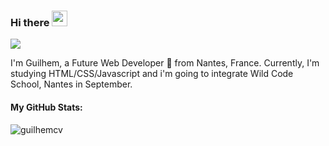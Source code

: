 ### Hi there <img src="https://media.giphy.com/media/hvRJCLFzcasrR4ia7z/giphy.gif" width="25px">

![](https://visitor-badge.glitch.me/badge?page_id=guilhemcv)

I'm Guilhem, a Future Web Developer 🚀 from Nantes, France. Currently, I'm studying HTML/CSS/Javascript and i'm going to integrate Wild Code School, Nantes in September.

<h4>My GitHub Stats:</h4>

<p align="left"> <img src="https://github-readme-stats.vercel.app/api?username=guilhemcv&count_private=true&show_icons=true&theme=cobalt" alt="guilhemcv" />
</p>
